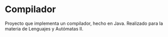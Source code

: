 # Compilador
Proyecto que implementa un compilador, hecho en Java. Realizado para la materia de Lenguajes y Autómatas II.
